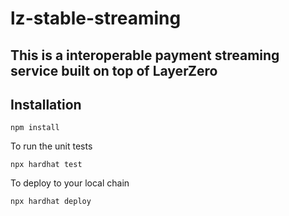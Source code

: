 # lz-stable-streaming

## This is a interoperable payment streaming service built on top of LayerZero


## Installation
```shell
npm install
```

To run the unit tests

```shell
npx hardhat test
```

To deploy to your local chain

```shell
npx hardhat deploy
```


